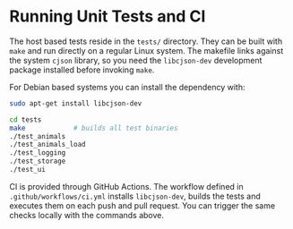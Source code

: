 # Running Unit Tests and CI

The host based tests reside in the `tests/` directory. They can be built with `make` and run directly on a regular Linux system. The makefile links against the system `cjson` library, so you need the `libcjson-dev` development package installed before invoking `make`.

For Debian based systems you can install the dependency with:

```bash
sudo apt-get install libcjson-dev
```

```bash
cd tests
make            # builds all test binaries
./test_animals
./test_animals_load
./test_logging
./test_storage
./test_ui
```

CI is provided through GitHub Actions. The workflow defined in
`.github/workflows/ci.yml` installs `libcjson-dev`, builds the tests and executes
them on each push and pull request. You can trigger the same checks locally with
the commands above.
